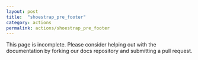 ```yaml
---
layout: post
title:  "shoestrap_pre_footer"
category: actions
permalink: actions/shoestrap_pre_footer
---
```


This page is incomplete. Please consider helping out with the documentation by forking our docs repository and submitting a pull request.